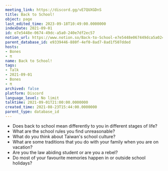 ```yaml
---
meeting_link: https://discord.gg/vE7QUXGDnS
title: Back to School!
object: page
last_edited_time: 2023-09-18T10:49:00.0000000
indexDate: 2021-09-01
id: e7e5448e-0674-49dc-a5a0-240e7df2ec57
notion_url: https://www.notion.so/Back-to-School-e7e5448e067449dca5a0240e7df2ec57
parent_database_id: e9339446-880f-4ef0-8ad7-8ad1f507dded
hosts:
- Bones
- π
name: Back to School!
tags:
- Talk
- 2021-09-01
- Bones
- π
archived: false
platform: Discord
language_level: No limit
talktime: 2021-09-01T21:00:00.0000000
created_time: 2021-08-23T15:44:00.0000000
parent_type: database_id
---
```


   - Does back to school mean differently to you in different stages of life?
   - What are the school rules you find unreasonable?
   - What do you think about Taiwan's school culture?
   - What are some traditions that you do with your family when you are on vacation?
   - Are you the law abiding student or are you a rebel?
   - Do most of your favourite memories happen in or outside school holidays?








